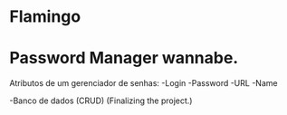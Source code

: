 # Flamingo
Password Manager wannabe.
=======

Atributos de um gerenciador de senhas:
-Login
-Password
-URL
-Name

-Banco de dados (CRUD)
(Finalizing the project.)
